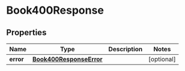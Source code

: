 

# Book400Response

## Properties

Name | Type | Description | Notes
------------ | ------------- | ------------- | -------------
**error** | [**Book400ResponseError**](Book400ResponseError.md) |  |  [optional]




